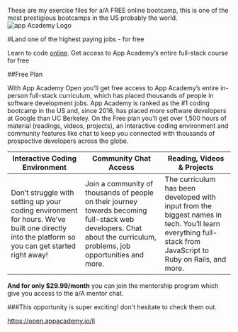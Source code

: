These are my exercise files for a/A FREE online bootcamp, this is one of the most prestigious bootcamps in the US probably the world.
![app Academy Logo](https://lever-client-logos.s3.amazonaws.com/58d4d1db-0eca-41d1-aa71-d8e40214ca16-1532545542352.png)

#Land one of the highest paying jobs - for free

Learn to code [online](https://open.appacademy.io/). Get access to App Academy’s entire full-stack course for free

##Free Plan

With App Academy Open you’ll get free access to App Academy’s entire in-person full-stack curriculum, which has placed thousands of people in software development jobs. App Academy is ranked as the #1 coding bootcamp in the US and, since 2016, has placed more software developers at Google than UC Berkeley. On the Free plan you’ll get over 1,500 hours of material (readings, videos, projects), an interactive coding environment and community features like chat to keep you connected with thousands of prospective developers across the globe.


Interactive Coding Environment          | Community Chat Access           | Reading, Videos & Projects
----------------------------------------|--------------------------------|---------------------------
Don’t struggle with setting up your coding environment for hours. We’ve built one directly into the platform so you can get started right away!| Join a community of thousands of people on their journey towards becoming full-stack web developers. Chat about the curriculum, problems, job opportunities and more.| The curriculum has been developed with input from the biggest names in tech. You’ll learn everything full-stack from JavaScript to Ruby on Rails, and more.

**And for only $29.99/month** you can join the mentorship program which give you access to the a/A mentor chat.

###This opportunity is super exciting! don't hesitate to check them out.

https://open.appacademy.io/ll